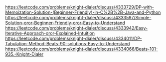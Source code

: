 https://leetcode.com/problems/knight-dialer/discuss/4333729/DP-with-Memoization-Solution-(Beginner-Friendly)-in-C%2B%2B-Java-and-Python
​
https://leetcode.com/problems/knight-dialer/discuss/4333597/Simple-Solution-oror-Beginner-Friendly-oror-Easy-to-Understand
​
https://leetcode.com/problems/knight-dialer/discuss/4333942/Easy-Iterative-Approach-oror-Explained-Intuition
​
https://leetcode.com/problems/knight-dialer/discuss/4334011/DP-Tabulation-Method-Beats-90-solutions-Easy-to-Understand
​
https://leetcode.com/problems/knight-dialer/discuss/4334066/Beats-101-935.-Knight-Dialer